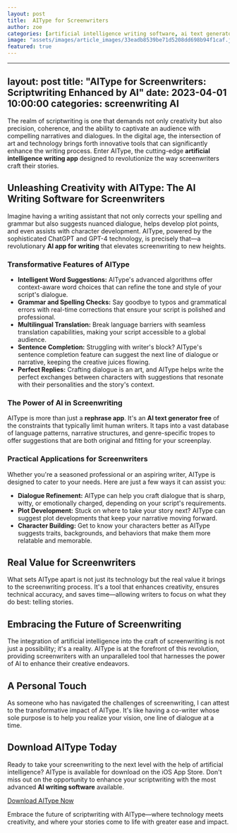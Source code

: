 ```yaml
---
layout: post
title:  AIType for Screenwriters
author: zoe
categories: [artificial intelligence writing software, ai text generator free, rephrase app, ai app for writing, ai writing software, artificial intelligence writing app, ai writing app]
image: "assets/images/article_images/33eadb8539be71d5208dd698b94f1caf.jpg"
featured: true
---
```


---
layout: post
title: "AIType for Screenwriters: Scriptwriting Enhanced by AI"
date: 2023-04-01 10:00:00
categories: screenwriting AI
---

The realm of scriptwriting is one that demands not only creativity but also precision, coherence, and the ability to captivate an audience with compelling narratives and dialogues. In the digital age, the intersection of art and technology brings forth innovative tools that can significantly enhance the writing process. Enter AIType, the cutting-edge **artificial intelligence writing app** designed to revolutionize the way screenwriters craft their stories.

## Unleashing Creativity with AIType: The AI Writing Software for Screenwriters

Imagine having a writing assistant that not only corrects your spelling and grammar but also suggests nuanced dialogue, helps develop plot points, and even assists with character development. AIType, powered by the sophisticated ChatGPT and GPT-4 technology, is precisely that—a revolutionary **AI app for writing** that elevates screenwriting to new heights.

### Transformative Features of AIType

- **Intelligent Word Suggestions:** AIType's advanced algorithms offer context-aware word choices that can refine the tone and style of your script's dialogue.
- **Grammar and Spelling Checks:** Say goodbye to typos and grammatical errors with real-time corrections that ensure your script is polished and professional.
- **Multilingual Translation:** Break language barriers with seamless translation capabilities, making your script accessible to a global audience.
- **Sentence Completion:** Struggling with writer's block? AIType's sentence completion feature can suggest the next line of dialogue or narrative, keeping the creative juices flowing.
- **Perfect Replies:** Crafting dialogue is an art, and AIType helps write the perfect exchanges between characters with suggestions that resonate with their personalities and the story's context.

### The Power of AI in Screenwriting

AIType is more than just a **rephrase app**. It's an **AI text generator free** of the constraints that typically limit human writers. It taps into a vast database of language patterns, narrative structures, and genre-specific tropes to offer suggestions that are both original and fitting for your screenplay.

### Practical Applications for Screenwriters

Whether you're a seasoned professional or an aspiring writer, AIType is designed to cater to your needs. Here are just a few ways it can assist you:

- **Dialogue Refinement:** AIType can help you craft dialogue that is sharp, witty, or emotionally charged, depending on your script's requirements.
- **Plot Development:** Stuck on where to take your story next? AIType can suggest plot developments that keep your narrative moving forward.
- **Character Building:** Get to know your characters better as AIType suggests traits, backgrounds, and behaviors that make them more relatable and memorable.

## Real Value for Screenwriters

What sets AIType apart is not just its technology but the real value it brings to the screenwriting process. It's a tool that enhances creativity, ensures technical accuracy, and saves time—allowing writers to focus on what they do best: telling stories.

## Embracing the Future of Screenwriting

The integration of artificial intelligence into the craft of screenwriting is not just a possibility; it's a reality. AIType is at the forefront of this revolution, providing screenwriters with an unparalleled tool that harnesses the power of AI to enhance their creative endeavors.

## A Personal Touch

As someone who has navigated the challenges of screenwriting, I can attest to the transformative impact of AIType. It's like having a co-writer whose sole purpose is to help you realize your vision, one line of dialogue at a time.

## Download AIType Today

Ready to take your screenwriting to the next level with the help of artificial intelligence? AIType is available for download on the iOS App Store. Don't miss out on the opportunity to enhance your scriptwriting with the most advanced **AI writing software** available.

[Download AIType Now](https://apps.apple.com/us/app/aitype-grammar-check-keyboard/id6469163944)

Embrace the future of scriptwriting with AIType—where technology meets creativity, and where your stories come to life with greater ease and impact.